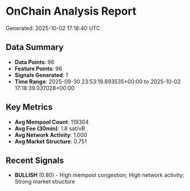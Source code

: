# OnChain Analysis Report
Generated: 2025-10-02 17:18:40 UTC

## Data Summary
- **Data Points**: 96
- **Feature Points**: 96
- **Signals Generated**: 1
- **Time Range**: 2025-09-30 23:53:19.893535+00:00 to 2025-10-02 17:18:39.037028+00:00

## Key Metrics
- **Avg Mempool Count**: 119304
- **Avg Fee (30min)**: 1.8 sat/vB
- **Avg Network Activity**: 1.000
- **Avg Market Structure**: 0.751

## Recent Signals
- **BULLISH** (0.80) - High mempool congestion; High network activity; Strong market structure
